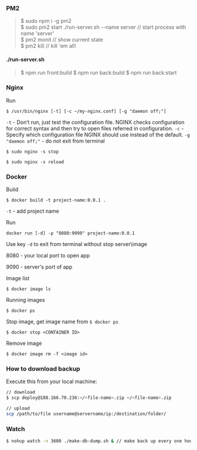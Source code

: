 ### PM2
> $ sudo npm i -g pm2 \
> $ sudo pm2 start ./run-server.sh --name server // start process with name 'server' \
> $ pm2 monit // show current state \
> $ pm2 kill // kill 'em all!


#### ./run-server.sh
> $ npm run front:build
> $ npm run back:build
> $ npm run back:start


### Nginx

Run
```
$ /usr/bin/nginx [-t] [-c ~/my-nginx.conf] [-g "daemon off;"]
```

`-t` - Don’t run, just test the configuration file. NGINX checks configuration for correct syntax and then try to open files referred in configuration.
`-c` - Specify which configuration file NGINX should use instead of the default.
`-g "daemon off;"` - do not exit from terminal

```
$ sudo nginx -s stop
```

```
$ sudo nginx -s reload
```

### Docker

Build
```
$ docker build -t project-name:0.0.1 .
```

`-t` - add project name

Run
```
docker run [-d] -p "8080:9090" project-name:0.0.1
```
Use key `-d` to exit from terminal without stop server\image

8080 - your local port to open app

9090 - server's port of app

Image list
```
$ docker image ls
```

Running images
```
$ docker ps
```

Stop image, get image name from `$ docker ps`
```
$ docker stop <CONTAINER ID>
```

Remove image
```
$ docker image rm -f <image id>
```


### How to download backup

Execute this from your local machine:

```bash
// download
$ scp deploy@188.166.70.236:~/<file-name>.zip ~/<file-name>.zip

// upload
scp /path/to/file username@servername/ip:/destination/folder/
```

### Watch

```bash
$ nohup watch -n 3600 ./make-db-dump.sh & // make back up every one hour
```
